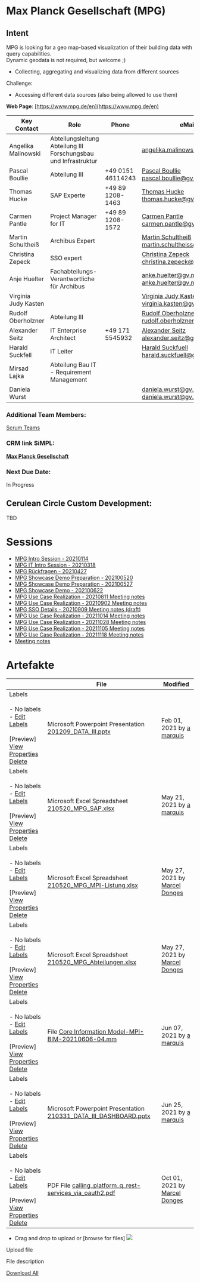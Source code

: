 # Max Planck Gesellschaft (MPG)

## Intent

MPG is looking for a geo map-based visualization of their building data with query capabilities.  
Dynamic geodata is not required, but welcome ;)

- Collecting, aggregating and visualizing data from different sources

Challenge:

- Accessing different data sources (also being allowed to use them)  

**Web Page**: [https://www.mpg.de/en](https://www.mpg.de/en)

| **Key Contact** | **Role** | **Phone** | **eMail** | **Confluence Access** |
| --- | --- | --- | --- | --- |
| Angelika Malinowski | Abteilungsleitung Abteilung III  <br>Forschungsbau und Infrastruktur |     | [angelika.malinowski@gv.mpg.de](mailto:angelika.malinowski@gv.mpg.de) |     |
| Pascal Boullie | Abteilung III | +49 0151 46114243 | [Pascal Boullie <pascal.boullie@gv.mpg.de>](https://ox.hosteurope.de/appsuite/#) | 20211105 |
| Thomas Hucke | SAP Experte | +49 89 1208-1463 | [Thomas Hucke <thomas.hucke@gv.mpg.de>](https://ox.hosteurope.de/appsuite/#) |     |
| Carmen Pantle | Project Manager for IT | +49 89 1208-1572 | [Carmen Pantle <carmen.pantle@gv.mpg.de>](https://ox.hosteurope.de/appsuite/#) |     |
| Martin Schultheiß | Archibus Expert |     | [Martin Schultheiß <martin.schultheiss@gv.mpg.de>](mailto:martin.schultheiss@gv.mpg.de) |     |
| Christina Zepeck | SSO expert |     | [Christina Zepeck <christina.zepeck@gv.mpg.de>](mailto:christina.zepeck@gv.mpg.de) |     |
| Anje Huelter | Fachabteilungs-Verantwortliche für Archibus |     | [anke.huelter@gv.mpg.de <anke.huelter@gv.mpg.de>](https://ox.hosteurope.de/appsuite/#), |     |
| Virginia Judy Kasten |     |     | [Virginia Judy Kasten <virginia.kasten@gv.mpg.de>](https://ox.hosteurope.de/appsuite/#) |     |
| Rudolf Oberholzner | Abteilung III |     | [Rudolf Oberholzner <rudolf.oberholzner@gv.mpg.de>](https://ox.hosteurope.de/appsuite/#) |     |
| Alexander Seitz | IT Enterprise Architect | +49 171 5545932 | [Alexander Seitz <alexander.seitz@gv.mpg.de>](https://ox.hosteurope.de/appsuite/#) |     |
| Harald Suckfell | IT Leiter |     | [Harald Suckfuell <harald.suckfuell@gv.mpg.de>](https://ox.hosteurope.de/appsuite/#) |     |
| Mirsad Lajka | Abteilung Bau IT - Requirement Management |     |     |     |
| Daniela Wurst |     |     | [daniela.wurst@gv.mpg.de daniela.wurst@gv.mpg.de>](https://ox.hosteurope.de/appsuite/#) |     |

### **Additional Team Members:**

[Scrum Teams](../../../2cu.atlassian.net/wiki/spaces/CCU/pages/88211457/Scrum_Teams.md)

### **CRM link SiMPL:**

[**Max Planck Gesellschaft**](https://app.simplapp.io/company/CZMzyDCW7YUHFNin)

### **Next Due Date:**

In Progress

## Cerulean Circle Custom Development:

TBD

# Sessions

- [MPG Intro Session - 20210114](./max-planck-gesellschaft-mpg/mpg-intro-session-20210114.md)
- [MPG IT Intro Session - 20210318](./max-planck-gesellschaft-mpg/mpg-it-intro-session-20210318.md)
- [MPG Rückfragen - 20210427](./max-planck-gesellschaft-mpg/mpg-rckfragen-20210427.md)
- [MPG Showcase Demo Preparation - 202100520](./max-planck-gesellschaft-mpg/mpg-showcase-demo-preparation-202100520.md)
- [MPG Showcase Demo Preparation - 202100527](./max-planck-gesellschaft-mpg/mpg-showcase-demo-preparation-202100527.md)
- [MPG Showcase Demo - 202100622](./max-planck-gesellschaft-mpg/mpg-showcase-demo-202100622.md)
- [MPG Use Case Realization - 20210811 Meeting notes](./max-planck-gesellschaft-mpg/mpg-use-case-realization-20210811-meeting-notes.md)
- [MPG Use Case Realization - 20210902 Meeting notes](./max-planck-gesellschaft-mpg/mpg-use-case-realization-20210902-meeting-notes.md)
- [MPG SSO Details - 20210909 Meeting notes (draft)](./max-planck-gesellschaft-mpg/mpg-sso-details-20210909-meeting-notes-draft.md)
- [MPG Use Case Realization - 20211014 Meeting notes](./max-planck-gesellschaft-mpg/mpg-use-case-realization-20211014-meeting-notes.md)
- [MPG Use Case Realization - 20211028 Meeting notes](./max-planck-gesellschaft-mpg/mpg-use-case-realization-20211028-meeting-notes.md)
- [MPG Use Case Realization - 20211105 Meeting notes](./max-planck-gesellschaft-mpg/mpg-use-case-realization-20211105-meeting-notes.md)
- [MPG Use Case Realization - 20211118 Meeting notes](./max-planck-gesellschaft-mpg/mpg-use-case-realization-20211118-meeting-notes.md)
- [Meeting notes](./max-planck-gesellschaft-mpg/meeting-notes.md)

# Artefakte

   

|     | File | Modified |
| --- | --- | --- |
| Labels<br><br>- No labels<br>- [Edit Labels](#)<br><br>[Preview] [View](/wiki/download/attachments/901742597/201209_DATA_III.pptx?version=1) [Properties](/wiki/pages/editattachment.action?pageId=901742597&fileName=201209_DATA_III.pptx&isFromPageView=true) [Delete](/wiki/pages/confirmattachmentremoval.action?pageId=901742597&fileName=201209_DATA_III.pptx) | Microsoft Powerpoint Presentation [201209\_DATA\_III.pptx](/wiki/download/attachments/901742597/201209_DATA_III.pptx?api=v2) | Feb 01, 2021 by [a marquis](/wiki/people/5e96cc987bc0680c2cb628f9) |
| Labels<br><br>- No labels<br>- [Edit Labels](#)<br><br>[Preview] [View](/wiki/download/attachments/901742597/210520_MPG_SAP.xlsx?version=1) [Properties](/wiki/pages/editattachment.action?pageId=901742597&fileName=210520_MPG_SAP.xlsx&isFromPageView=true) [Delete](/wiki/pages/confirmattachmentremoval.action?pageId=901742597&fileName=210520_MPG_SAP.xlsx) | Microsoft Excel Spreadsheet [210520\_MPG\_SAP.xlsx](/wiki/download/attachments/901742597/210520_MPG_SAP.xlsx?api=v2) | May 21, 2021 by [a marquis](/wiki/people/5e96cc987bc0680c2cb628f9) |
| Labels<br><br>- No labels<br>- [Edit Labels](#)<br><br>[Preview] [View](/wiki/download/attachments/901742597/210520_MPG_MPI-Listung.xlsx?version=2) [Properties](/wiki/pages/editattachment.action?pageId=901742597&fileName=210520_MPG_MPI-Listung.xlsx&isFromPageView=true) [Delete](/wiki/pages/confirmattachmentremoval.action?pageId=901742597&fileName=210520_MPG_MPI-Listung.xlsx) | Microsoft Excel Spreadsheet [210520\_MPG\_MPI-Listung.xlsx](/wiki/download/attachments/901742597/210520_MPG_MPI-Listung.xlsx?api=v2) | May 27, 2021 by [Marcel Donges](/wiki/people/557058:26fa7b10-cf49-473c-81c1-fee4e574a9f7) |
| Labels<br><br>- No labels<br>- [Edit Labels](#)<br><br>[Preview] [View](/wiki/download/attachments/901742597/210520_MPG_Abteilungen.xlsx?version=1) [Properties](/wiki/pages/editattachment.action?pageId=901742597&fileName=210520_MPG_Abteilungen.xlsx&isFromPageView=true) [Delete](/wiki/pages/confirmattachmentremoval.action?pageId=901742597&fileName=210520_MPG_Abteilungen.xlsx) | Microsoft Excel Spreadsheet [210520\_MPG\_Abteilungen.xlsx](/wiki/download/attachments/901742597/210520_MPG_Abteilungen.xlsx?api=v2) | May 27, 2021 by [Marcel Donges](/wiki/people/557058:26fa7b10-cf49-473c-81c1-fee4e574a9f7) |
| Labels<br><br>- No labels<br>- [Edit Labels](#)<br><br>[Preview] [View](/wiki/download/attachments/901742597/Core+Information+Model-MPI-BIM-20210606-04.mm?version=1) [Properties](/wiki/pages/editattachment.action?pageId=901742597&fileName=Core+Information+Model-MPI-BIM-20210606-04.mm&isFromPageView=true) [Delete](/wiki/pages/confirmattachmentremoval.action?pageId=901742597&fileName=Core+Information+Model-MPI-BIM-20210606-04.mm) | File [Core Information Model-MPI-BIM-20210606-04.mm](/wiki/download/attachments/901742597/Core%20Information%20Model-MPI-BIM-20210606-04.mm?api=v2) | Jun 07, 2021 by [a marquis](/wiki/people/5e96cc987bc0680c2cb628f9) |
| Labels<br><br>- No labels<br>- [Edit Labels](#)<br><br>[Preview] [View](/wiki/download/attachments/901742597/210331_DATA_III_DASHBOARD.pptx?version=1) [Properties](/wiki/pages/editattachment.action?pageId=901742597&fileName=210331_DATA_III_DASHBOARD.pptx&isFromPageView=true) [Delete](/wiki/pages/confirmattachmentremoval.action?pageId=901742597&fileName=210331_DATA_III_DASHBOARD.pptx) | Microsoft Powerpoint Presentation [210331\_DATA\_III\_DASHBOARD.pptx](/wiki/download/attachments/901742597/210331_DATA_III_DASHBOARD.pptx?api=v2) | Jun 25, 2021 by [a marquis](/wiki/people/5e96cc987bc0680c2cb628f9) |
| Labels<br><br>- No labels<br>- [Edit Labels](#)<br><br>[Preview] [View](/wiki/download/attachments/901742597/calling_platform_q_rest-services_via_oauth2.pdf?version=1) [Properties](/wiki/pages/editattachment.action?pageId=901742597&fileName=calling_platform_q_rest-services_via_oauth2.pdf&isFromPageView=true) [Delete](/wiki/pages/confirmattachmentremoval.action?pageId=901742597&fileName=calling_platform_q_rest-services_via_oauth2.pdf) | PDF File [calling\_platform\_q\_rest-services\_via\_oauth2.pdf](/wiki/download/attachments/901742597/calling_platform_q_rest-services_via_oauth2.pdf?api=v2) | Oct 01, 2021 by [Marcel Donges](/wiki/people/557058:26fa7b10-cf49-473c-81c1-fee4e574a9f7) |

- Drag and drop to upload or [browse for files] ![](/wiki/images/icons/wait.gif)

Upload file 

File description  

</form> </div> </div> <div> <a class="download-all-link" href="/wiki/download/all\_attachments?pageId=901742597" title="Download all the latest versions of attachments on this content as single zip file.">Download All</a> </div> </div> </x-turndown>